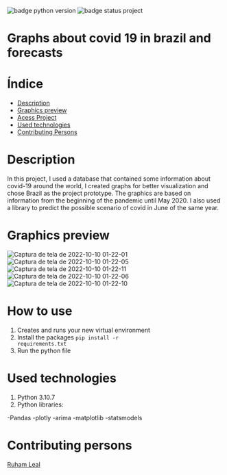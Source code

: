 ![badge python version](https://img.shields.io/badge/Python-3.10.7-brightgreen)
![badge status project](https://img.shields.io/badge/status-realized-green)

# Graphs about covid 19 in brazil and forecasts

# Índice 

* [Description](#Description)
* [Graphics preview](#Graphics-preview)
* [Acess Project](#How-to-use)
* [Used technologies](#Used-technologies)
* [Contributing Persons](#Contributing-persons)

# Description

In this project, I used a database that contained some information about covid-19 around the world, I created graphs for better visualization and chose Brazil as the project prototype. The graphics are based on information from the beginning of the pandemic until May 2020. I also used a library to predict the possible scenario of covid in June of the same year.

# Graphics preview

![Captura de tela de 2022-10-10 01-22-01](https://user-images.githubusercontent.com/104790789/194799131-a3c95cba-efcc-4eef-b3e2-3cc0676f8e63.png)
![Captura de tela de 2022-10-10 01-22-05](https://user-images.githubusercontent.com/104790789/194799133-02734674-8506-424b-a757-13c53dd7d066.png)
![Captura de tela de 2022-10-10 01-22-11](https://user-images.githubusercontent.com/104790789/194799135-f5c3254b-77ff-424c-961b-56bbd88bd8b8.png)
![Captura de tela de 2022-10-10 01-22-06](https://user-images.githubusercontent.com/104790789/194799136-9498e3fb-9f6d-4479-bf1f-8427cefaf329.png)
![Captura de tela de 2022-10-10 01-22-10](https://user-images.githubusercontent.com/104790789/194799138-81870e17-a11d-4fc4-8c08-568214f2f134.png)

# How to use

1. Creates and runs your new virtual environment
2. Install the packages
  <code>pip install -r requirements.txt</code>
3. Run the python file

# Used technologies

1. Python 3.10.7
2. Python libraries:

  -Pandas
  -plotly
  -arima
  -matplotlib
  -statsmodels
 
# Contributing persons

[Ruham Leal](https://github.com/RuhamLeal)
    
